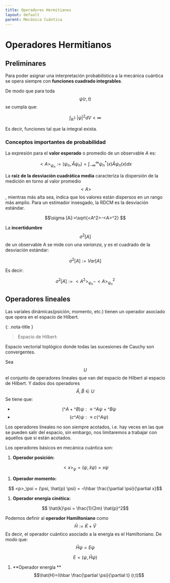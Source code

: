 ```yaml
---
title: Operadores Hermitianos
layout: default
parent: Mecánica Cuántica
---
```

# Operadores Hermitianos

## Preliminares

Para poder asignar una interpretación probabilística a la mecánica cuántica se opera siempre con **funciones cuadrado integrables**.

De modo que para toda $$\psi (r,t)$$ se cumpla que:

$$\int_{\mathbb {R} ^{3}}~|\psi |^{2}dV < \infty$$

Es decir, funciones tal que la integral exista.

### Conceptos importantes de probabilidad


La expresión para el **valor esperado** o promedio de un observable _A_ es:
                                            
$$ <A>_{\psi_n} := (\psi_n, \hat{A} \psi_n)=\int_{-\infty}^{\infty}\psi_n^*(x)\hat{A} \psi_n (x)dx $$

La **raíz de la desviación cuadrática media** caracteriza la dispersión de la medición en torno al valor promedio $$<A>$$, mientras más alta sea, indica que los valores están dispersos en un rango más amplio. Para un estimador insesgado, la RDCM es la desviación estándar. 

$$\sigma [A]:=\sqrt{<A^2>-<A>^2} $$

La **incertidumbre** $$\sigma^2 [A]$$ de un observable A se mide con una *varianza*, y es el cuadrado de la desviación estándar:

  $$\sigma^2 [A]:=Var[A]$$
  
Es decir:
  
  $$\sigma^2 [A]:= <A^2>_{\psi_n} - <A>_{\psi_n}^2$$

## Operadores lineales

Las variales dinámicas(psición, momento, etc.) tienen un operador asociado que opera en el espacio de Hilbert.

{: .nota-title }
> Espacio de Hilbert:
>
>
Espacio vectorial toplógico donde todas las sucesiones de Cauchy son convergentes.

Sea $$U$$ el conjunto de operadores lineales que van del espacio de Hilbert al espacio de Hilbert. Y dados dos operadores $$\hat{A}, \hat{B} \in U$$
Se tiene que:

- $$(\^{A} + \^{B})\psi : \equiv \^{A} \psi + \^{B} \psi $$
- $$(c\^{A})\psi : \equiv c(\^{A}\psi)$$

Los operadores lineales no son siempre acotados, i.e. hay veces en las que se pueden salir del espacio, sin embargo, nos limitaremos a trabajar con aquellos que si están acotados.
  
Los operadores básicos en mecánica cuántica son:
  
1. **Operador posición:**

$$ <x>_\psi = (\psi, \hat{x} \psi) = x \psi$$
  
1. **Operador momento:**

$$ <p>_\psi = (\psi, \hat{p} \psi) = -i\hbar \frac{\partial \psi}{\partial x}$$

1. **Operador energía cinética:**

$$ \hat{k}\psi = \frac{1}{2m} \hat{p}^2$$

Podemos definir al **operador Hamiltoniano** como $$\hat{H}:= \hat{K} + \hat{V}$$
Es decir, el operador cuántico asociado a la energía es el Hamiltoniano. De modo que:
  $$ \hat{H} \psi = E \psi$$
  
  $$E =(\psi, \hat{H}\psi)$$

  1. **Operador energía **
  $$\hat{H}=i\hbar \frac{\partial \psi}{\partial t} (r,t)$$
 
